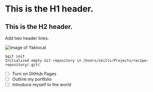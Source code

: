 # This is the H1 header.
## This is the H2 header.

Add two header lines.

![Image of Yaktocat](https://octodex.github.com/images/yaktocat.png)

```
$git init
Initialized empty Git repository in /Users/skills/Projects/recipe-repository/.git/
```
- [ ] Turn on GitHub Pages
- [ ] Outline my portfolio
- [ ] Introduce myself to the world
